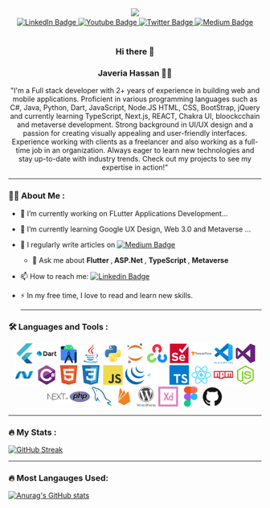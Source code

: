 <div id="header" align="center">
  <img src="https://img.freepik.com/free-vector/hand-drawn-iranian-woman-illustration_23-2149857240.jpg?w=740&t=st=1674977338~exp=1674977938~hmac=538fb1de96b61b3d444d013935bf64f388c08417d36de1ef9afca7a29c358623" width="300"/>


<div id="badges">
  <a href="https://www.linkedin.com/in/javeria-hassan/" target="_blank">
    <img src="https://img.shields.io/badge/LinkedIn-blue?style=for-the-badge&logo=linkedin&logoColor=white" alt="LinkedIn Badge"/>
  </a>
  <a href="https://www.youtube.com/@programmingwithjh" target="_blank">
    <img src="https://img.shields.io/badge/YouTube-red?style=for-the-badge&logo=youtube&logoColor=white" alt="Youtube Badge"/>
  </a>
  <a href="https://twitter.com/_JaveriaHassan" target="_blank">
    <img src="https://img.shields.io/badge/Twitter-blue?style=for-the-badge&logo=twitter&logoColor=white" alt="Twitter Badge"/>
  </a>
   <a href="https://medium.com/@javeria.hassan2601" target="_blank">
    <img src="https://img.shields.io/badge/Medium-black?style=for-the-badge&logo=medium&logoColor=white" alt="Medium Badge"/>
  </a>
</div>
<img src="https://komarev.com/ghpvc/?username=Javeria-Hassan-SE&style=flat-square&color=blue" alt=""/>
                                                                                                    
 ### Hi there 👋
 ### Javeria Hassan 👩‍💻

"I'm a Full stack developer with 2+ years of experience in building web and mobile applications. Proficient in various programming languages such as C#, Java, Python, Dart, JavaScript, Node.JS HTML, CSS, BootStrap, jQuery and currently learning TypeScript, Next.js, REACT, Chakra UI, bloockcchain and metaverse development. Strong background in UI/UX design and a passion for creating visually appealing and user-friendly interfaces. Experience working with clients as a freelancer and also working as a full-time job in an organization. Always eager to learn new technologies and stay up-to-date with industry trends. Check out my projects to see my expertise in action!"
                                                                                                    
</div>

   <hr>

### :woman_technologist: About Me :

- 🔭 I’m currently working on FLutter Applications Development...
- 🌱 I’m currently learning Google UX Design, Web 3.0 and Metaverse ...
- :page_with_curl: I regularly write articles on [![Medium Badge](https://img.shields.io/badge/-Medium-black?style=flat&logo=Medium&logoColor=white)](https://medium.com/@javeria.hassan2601)
   - 💬 Ask me about <strong> Flutter </strong> ,<strong> ASP.Net </strong>, <strong> TypeScript </strong>, <strong> Metaverse </strong>
- 📫 How to reach me: [![Linkedin Badge](https://img.shields.io/badge/-LinkedIn-blue?style=flat&logo=Linkedin&logoColor=white)](https://www.linkedin.com/in/javeria-hassan/)
- ⚡ In my free time, I love to read and learn new skills.

   <hr>
   
### :hammer_and_wrench: Languages and Tools :
   <div  align="center" padding="3px">
   <img src="https://github.com/devicons/devicon/blob/master/icons/flutter/flutter-original.svg" alt="" width="40px" height="40px">
   <img src="https://github.com/devicons/devicon/blob/master/icons/dart/dart-original-wordmark.svg" alt="" width="40px" height="40px" >
   <img src="https://github.com/devicons/devicon/blob/master/icons/androidstudio/androidstudio-original.svg" alt="" width="40px" height="40px">
   <img src="https://github.com/devicons/devicon/blob/master/icons/java/java-original.svg" alt="" width="40px" height="40px">
   <img src="https://github.com/devicons/devicon/blob/master/icons/python/python-original.svg" alt="" width="40px" height="40px">
   <img src="https://github.com/devicons/devicon/blob/master/icons/jupyter/jupyter-original.svg" alt="" width="40px" height="40px">
   <img src="https://github.com/devicons/devicon/blob/master/icons/opencv/opencv-original.svg" alt="" width="40px" height="40px">
   <img src="https://github.com/devicons/devicon/blob/master/icons/selenium/selenium-original.svg" alt="" width="40px" height="40px">
   <img src="https://github.com/devicons/devicon/blob/master/icons/tensorflow/tensorflow-original-wordmark.svg" alt="" width="40px" height="40px">
   <img src="https://github.com/devicons/devicon/blob/master/icons/vscode/vscode-original-wordmark.svg" alt="" width="40px" height="40px">
   <img src="https://github.com/devicons/devicon/blob/master/icons/visualstudio/visualstudio-plain.svg" alt="" width="40px" height="40px">
   <img src="https://github.com/devicons/devicon/blob/master/icons/dot-net/dot-net-original.svg" alt=""width="40px" height="40px">
   <img src="https://github.com/devicons/devicon/blob/master/icons/csharp/csharp-original.svg" alt="" width="40px" height="40px">
   <img src="https://github.com/devicons/devicon/blob/master/icons/html5/html5-original.svg" alt="" width="40px" height="40px">
   <img src="https://github.com/devicons/devicon/blob/master/icons/css3/css3-original.svg" alt="" width="40px" height="40px">
   <img src="https://github.com/devicons/devicon/blob/master/icons/javascript/javascript-original.svg" alt="" width="40px" height="40px">
   <img src="https://github.com/devicons/devicon/blob/master/icons/jquery/jquery-original.svg" alt="" width="40px" height="40px">
   <img src="https://github.com/devicons/devicon/blob/master/icons/tailwindcss/tailwindcss-original-wordmark.svg" alt="" width="40px" height="40px"">
   <img src="https://github.com/devicons/devicon/blob/master/icons/typescript/typescript-original.svg" alt="" width="40px" height="40px">
   <img src="https://github.com/devicons/devicon/blob/master/icons/react/react-original.svg" alt="" width="40px" height="40px">
   <img src="https://github.com/devicons/devicon/blob/master/icons/npm/npm-original-wordmark.svg" alt="" width="40px" height="40px">
   <img src="https://github.com/devicons/devicon/blob/master/icons/nodejs/nodejs-original.svg" alt="" width="40px" height="40px">
   <img src="https://github.com/devicons/devicon/blob/master/icons/nextjs/nextjs-original-wordmark.svg" alt="" width="40px" height="40px">
   <img src="https://github.com/devicons/devicon/blob/master/icons/php/php-original.svg" alt="" width="40px" height="40px">
   <img src="https://github.com/devicons/devicon/blob/master/icons/mysql/mysql-original.svg" alt="" width="40px" height="40px">
    <img src="https://github.com/devicons/devicon/blob/master/icons/firebase/firebase-plain.svg" alt="" width="40px" height="40px">
    <img src="https://github.com/devicons/devicon/blob/master/icons/wordpress/wordpress-original.svg" alt="" width="40px" height="40px">
   <img src="https://github.com/devicons/devicon/blob/master/icons/xd/xd-line.svg" alt="" width="40px" height="40px">
    <img src="https://github.com/devicons/devicon/blob/master/icons/figma/figma-original.svg" alt="" width="40px" height="40px">
   <img src="https://github.com/devicons/devicon/blob/master/icons/github/github-original.svg" alt="" width="40px" height="40px">
   </div>
   <hr>
   
   ### :fire: My Stats :
[![GitHub Streak](http://github-readme-streak-stats.herokuapp.com?user=Javeria-Hassan-SE&theme=dark&border_radius=5&mode=weekly)](https://git.io/streak-stats)
<hr>

   ### :fire: Most Langauges Used:                                                                                                                              
[![Anurag's GitHub stats](https://github-readme-stats.vercel.app/api?username=Javeria-Hassan-SE)](https://github.com/anuraghazra/github-readme-stats)
   
  

   

